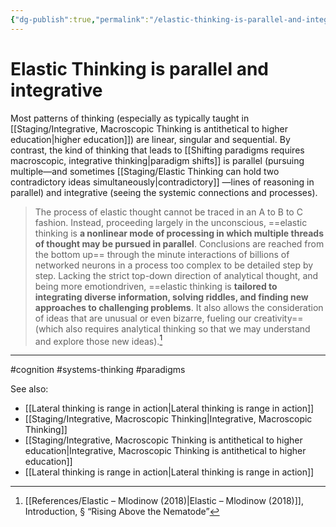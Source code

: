 ```yaml
---
{"dg-publish":true,"permalink":"/elastic-thinking-is-parallel-and-integrative/"}
---
```


# Elastic Thinking is parallel and integrative

Most patterns of thinking (especially as typically taught in [[Staging/Integrative, Macroscopic Thinking is antithetical to higher education\|higher education]]) are linear, singular and sequential. By contrast, the kind of thinking that leads to [[Shifting paradigms requires macroscopic, integrative thinking\|paradigm shifts]] is parallel (pursuing multiple—and sometimes [[Staging/Elastic Thinking can hold two contradictory ideas simultaneously\|contradictory]] —lines of reasoning in parallel) and integrative (seeing the systemic connections and processes).

> The process of elastic thought cannot be traced in an A to B to C fashion. Instead, proceeding largely in the unconscious, ==elastic thinking is **a nonlinear mode of processing in which multiple threads of thought may be pursued in parallel**. Conclusions are reached from the bottom up== through the minute interactions of billions of networked neurons in a process too complex to be detailed step by step. Lacking the strict top-down direction of analytical thought, and being more emotiondriven, ==elastic thinking is **tailored to integrating diverse information, solving riddles, and finding new approaches to challenging problems**. It also allows the consideration of ideas that are unusual or even bizarre, fueling our creativity== (which also requires analytical thinking so that we may understand and explore those new ideas).[^1]

---
#cognition #systems-thinking #paradigms 

See also:
- [[Lateral thinking is range in action\|Lateral thinking is range in action]]
- [[Staging/Integrative, Macroscopic Thinking\|Integrative, Macroscopic Thinking]]
- [[Staging/Integrative, Macroscopic Thinking is antithetical to higher education\|Integrative, Macroscopic Thinking is antithetical to higher education]]
- [[Lateral thinking is range in action\|Lateral thinking is range in action]]

[^1]: [[References/Elastic – Mlodinow (2018)\|Elastic – Mlodinow (2018)]], Introduction, § “Rising Above the Nematode”
